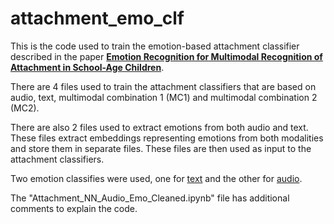 # attachment_emo_clf
This is the code used to train the emotion-based attachment classifier described in the paper [**Emotion Recognition for Multimodal Recognition of Attachment in School-Age Children**](https://dl.acm.org/doi/10.1145/3678957.3685747).

There are 4 files used to train the attachment classifiers that are based on audio, text, multimodal combination 1 (MC1) and multimodal combination 2 (MC2).

There are also 2 files used to extract emotions from both audio and text. These files extract embeddings representing emotions from both modalities and store them in separate files. These files are then used as input to the attachment classifiers.

Two emotion classifies were used, one for [text](https://huggingface.co/bhadresh-savani/bert-base-uncased-emotion) and the other for [audio](https://huggingface.co/AreejB/wav2vec2-xlsr-english-speech-emotion-recognition).

The "Attachment_NN_Audio_Emo_Cleaned.ipynb" file has additional comments to explain the code.
